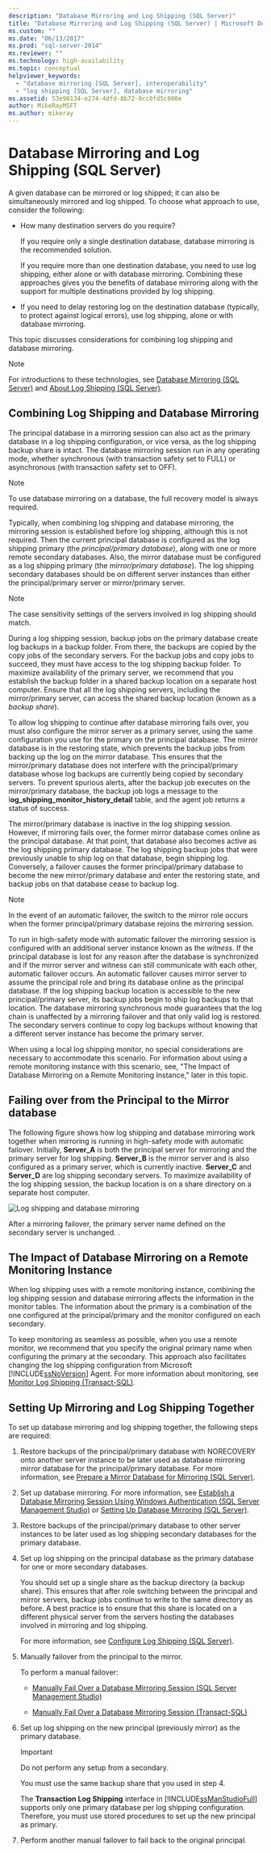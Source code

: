 ```yaml
---
description: "Database Mirroring and Log Shipping (SQL Server)"
title: "Database Mirroring and Log Shipping (SQL Server) | Microsoft Docs"
ms.custom: ""
ms.date: "06/13/2017"
ms.prod: "sql-server-2014"
ms.reviewer: ""
ms.technology: high-availability
ms.topic: conceptual
helpviewer_keywords: 
  - "database mirroring [SQL Server], interoperability"
  - "log shipping [SQL Server], database mirroring"
ms.assetid: 53e98134-e274-4dfd-8b72-0cc0fd5c800e
author: MikeRayMSFT
ms.author: mikeray
---
```

# Database Mirroring and Log Shipping (SQL Server)
  A given database can be mirrored or log shipped; it can also be simultaneously mirrored and log shipped. To choose what approach to use, consider the following:  
  
-   How many destination servers do you require?  
  
     If you require only a single destination database, database mirroring is the recommended solution.  
  
     If you require more than one destination database, you need to use log shipping, either alone or with database mirroring. Combining these approaches gives you the benefits of database mirroring along with the support for multiple destinations provided by log shipping.  
  
-   If you need to delay restoring log on the destination database (typically, to protect against logical errors), use log shipping, alone or with database mirroring.  
  
 This topic discusses considerations for combining log shipping and database mirroring.  
  
> [!NOTE]  
>  For introductions to these technologies, see [Database Mirroring &#40;SQL Server&#41;](database-mirroring-sql-server.md) and [About Log Shipping &#40;SQL Server&#41;](../log-shipping/about-log-shipping-sql-server.md).  
  
## Combining Log Shipping and Database Mirroring  
 The principal database in a mirroring session can also act as the primary database in a log shipping configuration, or vice versa, as the log shipping backup share is intact. The database mirroring session run in any operating mode, whether synchronous (with transaction safety set to FULL) or asynchronous (with transaction safety set to OFF).  
  
> [!NOTE]  
>  To use database mirroring on a database, the full recovery model is always required.  
  
 Typically, when combining log shipping and database mirroring, the mirroring session is established before log shipping, although this is not required. Then the current principal database is configured as the log shipping primary (the *principal/primary database*), along with one or more remote secondary databases. Also, the mirror database must be configured as a log shipping primary (the *mirror/primary database*). The log shipping secondary databases should be on different server instances than either the principal/primary server or mirror/primary server.  
  
> [!NOTE]  
>  The case sensitivity settings of the servers involved in log shipping should match.  
  
 During a log shipping session, backup jobs on the primary database create log backups in a backup folder. From there, the backups are copied by the copy jobs of the secondary servers. For the backup jobs and copy jobs to succeed, they must have access to the log shipping backup folder. To maximize availability of the primary server, we recommend that you establish the backup folder in a shared backup location on a separate host computer. Ensure that all the log shipping servers, including the mirror/primary server, can access the shared backup location (known as a *backup share*).  
  
 To allow log shipping to continue after database mirroring fails over, you must also configure the mirror server as a primary server, using the same configuration you use for the primary on the principal database. The mirror database is in the restoring state, which prevents the backup jobs from backing up the log on the mirror database. This ensures that the mirror/primary database does not interfere with the principal/primary database whose log backups are currently being copied by secondary servers. To prevent spurious alerts, after the backup job executes on the mirror/primary database, the backup job logs a message to the l**og_shipping_monitor_history_detail** table, and the agent job returns a status of success.  
  
 The mirror/primary database is inactive in the log shipping session. However, if mirroring fails over, the former mirror database comes online as the principal database. At that point, that database also becomes active as the log shipping primary database. The log shipping backup jobs that were previously unable to ship log on that database, begin shipping log. Conversely, a failover causes the former principal/primary database to become the new mirror/primary database and enter the restoring state, and backup jobs on that database cease to backup log.  
  
> [!NOTE]  
>  In the event of an automatic failover, the switch to the mirror role occurs when the former principal/primary database rejoins the mirroring session.  
  
 To run in high-safety mode with automatic failover the mirroring session is configured with an additional server instance known as the *witness*. If the principal database is lost for any reason after the database is synchronized and if the mirror server and witness can still communicate with each other, automatic failover occurs. An automatic failover causes mirror server to assume the principal role and bring its database online as the principal database. If the log shipping backup location is accessible to the new principal/primary server, its backup jobs begin to ship log backups to that location. The database mirroring synchronous mode guarantees that the log chain is unaffected by a mirroring failover and that only valid log is restored. The secondary servers continue to copy log backups without knowing that a different server instance has become the primary server.  
  
 When using a local log shipping monitor, no special considerations are necessary to accommodate this scenario. For information about using a remote monitoring instance with this scenario, see, "The Impact of Database Mirroring on a Remote Monitoring Instance," later in this topic.  
  
## Failing over from the Principal to the Mirror database  
 The following figure shows how log shipping and database mirroring work together when mirroring is running in high-safety mode with automatic failover. Initially, **Server_A** is both the principal server for mirroring and the primary server for log shipping. **Server_B** is the mirror server and is also configured as a primary server, which is currently inactive. **Server_C** and **Server_D** are log shipping secondary servers. To maximize availability of the log shipping session, the backup location is on a share directory on a separate host computer.  
  
 ![Log shipping and database mirroring](../media/logshipping-and-dbm-automatic-failover.gif "Log shipping and database mirroring")  
  
 After a mirroring failover, the primary server name defined on the secondary server is unchanged. .  
  
## The Impact of Database Mirroring on a Remote Monitoring Instance  
 When log shipping uses with a remote monitoring instance, combining the log shipping session and database mirroring affects the information in the monitor tables. The information about the primary is a combination of the one configured at the principal/primary and the monitor configured on each secondary.  
  
 To keep monitoring as seamless as possible, when you use a remote monitor, we recommend that you specify the original primary name when configuring the primary at the secondary. This approach also facilitates changing the log shipping configuration from Microsoft [!INCLUDE[ssNoVersion](../../includes/ssnoversion-md.md)] Agent. For more information about monitoring, see [Monitor Log Shipping &#40;Transact-SQL&#41;](../log-shipping/monitor-log-shipping-transact-sql.md).  
  
## Setting Up Mirroring and Log Shipping Together  
 To set up database mirroring and log shipping together, the following steps are required:  
  
1.  Restore backups of the principal/primary database with NORECOVERY onto another server instance to be later used as database mirroring mirror database for the principal/primary database. For more information, see [Prepare a Mirror Database for Mirroring &#40;SQL Server&#41;](prepare-a-mirror-database-for-mirroring-sql-server.md).  
  
2.  Set up database mirroring. For more information, see [Establish a Database Mirroring Session Using Windows Authentication &#40;SQL Server Management Studio&#41;](establish-database-mirroring-session-windows-authentication.md) or [Setting Up Database Mirroring &#40;SQL Server&#41;](setting-up-database-mirroring-sql-server.md).  
  
3.  Restore backups of the principal/primary database to other server instances to be later used as log shipping secondary databases for the primary database.  
  
4.  Set up log shipping on the principal database as the primary database for one or more secondary databases.  
  
     You should set up a single share as the backup directory (a backup share). This ensures that after role switching between the principal and mirror servers, backup jobs continue to write to the same directory as before. A best practice is to ensure that this share is located on a different physical server from the servers hosting the databases involved in mirroring and log shipping.  
  
     For more information, see [Configure Log Shipping &#40;SQL Server&#41;](../log-shipping/configure-log-shipping-sql-server.md).  
  
5.  Manually failover from the principal to the mirror.  
  
     To perform a manual failover:  
  
    -   [Manually Fail Over a Database Mirroring Session &#40;SQL Server Management Studio&#41;](manually-fail-over-a-database-mirroring-session-sql-server-management-studio.md)  
  
    -   [Manually Fail Over a Database Mirroring Session &#40;Transact-SQL&#41;](manually-fail-over-a-database-mirroring-session-transact-sql.md)  
  
6.  Set up log shipping on the new principal (previously mirror) as the primary database.  
  
    > [!IMPORTANT]  
    >  Do not perform any setup from a secondary.  
  
     You must use the same backup share that you used in step 4.  
  
     The **Transaction Log Shipping** interface in [!INCLUDE[ssManStudioFull](../../includes/ssmanstudiofull-md.md)] supports only one primary database per log shipping configuration. Therefore, you must use stored procedures to set up the new principal as primary.  
  
7.  Perform another manual failover to fail back to the original principal.  
  
  

